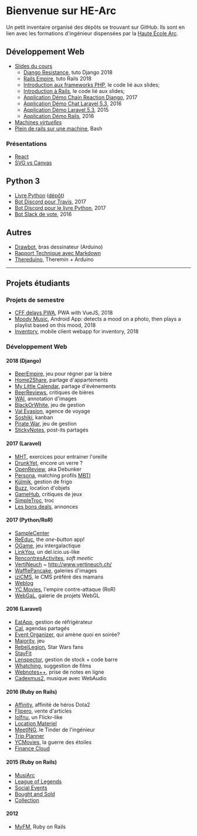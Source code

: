 # Bienvenue sur HE-Arc

Un petit inventaire organisé des dépôts se trouvant sur GitHub. Ils sont en lien avec les formations d'ingénieur dispensées par la [Haute École Arc](https://www.he-arc.ch/ingenierie).

## Développement Web

- [Slides du cours](https://he-arc.github.io/slides-devweb/)
  - [Django Resistance](https://github.com/HE-Arc/demo-django-resistance-app), tuto Django 2018
  - [Rails Empire](https://github.com/HE-Arc/demo-rails-empire-app), tuto Rails 2018
  - [Introduction aux frameworks PHP](https://github.com/HE-Arc/php-intro-framework), le code lié aux slides;
  - [Introduction à Rails](https://github.com/HE-Arc/rails-intro), le code lié aux slides;
  - [Application Démo Chain Reaction Django](https://github.com/greut/chain-reaction), 2017
  - [Application Démo Chat Laravel 5.3](https://github.com/HE-Arc/laravel-chat/), 2016
  - [Application Démo Laravel 5.3](https://github.com/HE-Arc/demo-laravel-application), 2015
  - [Application Démo Rails](https://github.com/HE-Arc/demo-rails-application), 2016
- [Machines _virtuelles_](https://github.com/HE-Arc/webapp-server)
- [Plein de rails sur une machine](https://github.com/greut/rails-for-all), Bash

### Présentations

- [React](https://github.com/HE-Arc/presentation-react)
- [SVG vs Canvas](https://github.com/maeberli/canvaspresentation)

## Python 3

- [Livre Python](https://he-arc.github.io/livre-python/) ([dépôt](https://github.com/HE-Arc/livre-python))
- [Bot Discord pour Travis](https://github.com/greut/travisbot), 2017 
- [Bot Discord pour le livre Python](https://github.com/greut/bookbot), 2017
- [Bot Slack de vote](https://github.com/HE-Arc/votebot), 2016

## Autres

- [Drawbot](https://github.com/HE-Arc/drawbot), bras dessinateur (Arduino)
- [Rapport Technique avec Markdown](https://he-arc.github.io/rapport-technique/)
- [Thereduino](https://github.com/HE-Arc/thereduino), Theremin + Arduino

---

## Projets étudiants

### Projets de semestre

- [CFF delays PWA](https://github.com/HE-Arc/progressive-web-app), PWA with VueJS, 2018
- [Moody Music](https://github.com/HE-Arc/MoodyMusic), Android App: detects a mood on a photo, then plays a playlist based on this mood, 2018
- [Inventory](https://github.com/HE-Arc/Inventory-HE-Arc-Web-App), mobile client webapp for inventory, 2018

### Développement Web

#### 2018 (Django)

- [BeerEmpire](https://github.com/HE-Arc/Beer-Empire/), jeu pour régner par la bière
- [Home2Share](https://github.com/HE-Arc/Home2Share), partage d'appartements
- [My Little Calendar](https://github.com/HE-Arc/MyLittleCalendar), partage d'évènements
- [BeerReviews](https://github.com/HE-Arc/BeerReviews), critiques de bières
- [WAI](https://github.com/HE-Arc/WasteAnnotationImage), annotation d'images
- [BlackOrWhite](https://github.com/HE-Arc/BlackOrWhite), jeu de gestion
- [Val Evasion](https://github.com/HE-Arc/ValEvasion), agence de voyage
- [Soshiki](https://github.com/PedroEmanuelCosta2/Soshiki), kanban
- [Pirate War](https://github.com/HE-Arc/PirateWar),  jeu de gestion
- [StickyNotes](https://github.com/HE-Arc/StickyNotes), post-its partagés

#### 2017 (Laravel)

- [MHT](https://github.com/HE-Arc/MHT), exercices pour entrainer l'oreille
- [DrunkYet](https://github.com/HE-Arc/DrunkYet), encore un verre ?
- [OpenReview](https://github.com/HE-Arc/Open-Review), aka Debunker
- [Persona](https://github.com/HE-Arc/Persona), matching profils [MBTI](https://fr.wikipedia.org/wiki/Myers_Briggs_Type_Indicator)
- [Külmik](https://github.com/HE-Arc/Kulmik), gestion de frigo	
- [Buzz](https://github.com/HE-Arc/clonebnb), location d'objets
- [GameHub](https://github.com/HE-Arc/GameHub), critiques de jeux	
- [SimpleTroc](https://github.com/HE-Arc/SimpleTroc), troc	
- [Les bons deals](https://github.com/HE-Arc/LesBonsDeals), annonces

#### 2017 (Python/RoR)

- [SampleCenter](https://github.com/HE-Arc/SampleCenter)
- [ReEduc](https://github.com/HE-Arc/ReEduc), the _one-button_ app!
- [OGame](https://github.com/HE-Arc/OGame), jeu intergalactique
- [LinkYou](https://github.com/HE-Arc/LinkYou), un del.icio.us-like
- [RencontresActivites](https://github.com/HE-Arc/rencontres-activites), _soft meetic_
- [VertiNeuch](https://github.com/HE-Arc/VertiNeuch) ~ <http://www.vertineuch.ch/>
- [WafflePancake](https://github.com/HE-Arc/WafflePancake-Studios), galeries d'images
- [iziCMS](https://github.com/HE-Arc/iziCMS), le CMS préféré des mamans
- [Weblog](https://github.com/HE-Arc/Weblog)
- [YC Movies](https://github.com/HE-Arc/YC_Movies), l'empire contre-attaque (RoR)
- [WebGaL](https://github.com/HE-Arc/WebGaL), galerie de projets WebGL

#### 2016 (Laravel)

- [EatApp](https://github.com/HE-Arc/EatApp), gestion de réfrigérateur
- [Cal](https://github.com/HE-Arc/cal), agendas partagés
- [Event Organizer](https://github.com/HE-Arc/EventOrganizer), qui amène quoi en soirée?
- [Majority](https://github.com/HE-Arc/Majority), jeu
- [RebelLegion](https://github.com/HE-Arc/RebelLegion), Star Wars fans
- [StayFit](https://github.com/HE-Arc/StayFit)
- [Lenspector](https://github.com/HE-Arc/lenspector), gestion de stock + code barre
- [Whatching](https://github.com/HE-Arc/Whatching), suggestion de films
- [Webnotes++](https://github.com/HE-Arc/webnotes), prise de notes en ligne
- [Cadexmus2](https://github.com/HE-Arc/cadexmus2), musique avec WebAudio

#### 2016 (Ruby on Rails)

- [Affinity](https://github.com/HE-Arc/Affinity), affinité de héros Dota2
- [Flipero](https://github.com/HE-Arc/Flipero), vente d'articles
- [Iolfnu](https://github.com/HE-Arc/iolfnu), un Flickr-like
- [Location Materiel](https://github.com/HE-Arc/LocationMateriel)
- [MeetING](https://github.com/HE-Arc/meetING), le Tinder de l'ingénieur
- [Trip Planner](https://github.com/HE-Arc/trip_planner)
- [YCMovies](https://github.com/HE-Arc/YCMovies_Ruby), la guerre des étoiles
- [Finance Cloud](https://github.com/HE-Arc/Finance_Cloud)

#### 2015 (Ruby on Rails)

- [MusiArc](https://github.com/HE-Arc/Musiarc)
- [League of Legends](https://github.com/HE-Arc/LoLoRoR)
- [Social Events](https://github.com/HE-Arc/SocialEvents)
- [Bought and Sold](https://github.com/HE-Arc/Bought-and-Sold)
- [Collection](https://github.com/HE-Arc/Collection)

#### 2012

- [MyFM](https://github.com/HE-Arc/MyFM), Ruby on Rails
